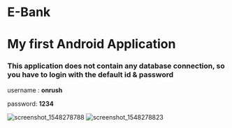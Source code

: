 # E-Bank
<h1>My first Android Application</h1>
<h3>This application does not contain any database connection, so you have to login with the 
default id & password</h3>
<p>username : <b>onrush</b></p>
<p>password: <b>1234</b></p>

![screenshot_1548278788](https://user-images.githubusercontent.com/26618179/51638385-de681880-1f66-11e9-9779-57ce3e52a47b.png)
![screenshot_1548278823](https://user-images.githubusercontent.com/26618179/51638412-ef188e80-1f66-11e9-930f-9d138bdbb871.png)

